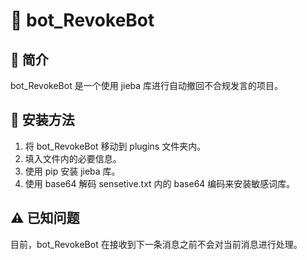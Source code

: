 # 🤖 bot_RevokeBot

## 📝 简介
bot_RevokeBot 是一个使用 jieba 库进行自动撤回不合规发言的项目。

## 🔧 安装方法
1. 将 bot_RevokeBot 移动到 plugins 文件夹内。
2. 填入文件内的必要信息。
3. 使用 pip 安装 jieba 库。
4. 使用 base64 解码 sensetive.txt 内的 base64 编码来安装敏感词库。

## ⚠️ 已知问题
目前，bot_RevokeBot 在接收到下一条消息之前不会对当前消息进行处理。